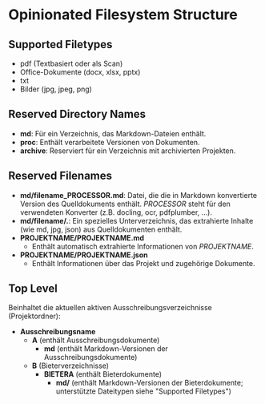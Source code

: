 # Opinionated Filesystem Structure

## Supported Filetypes
- pdf (Textbasiert oder als Scan)
- Office-Dokumente (docx, xlsx, pptx)
- txt
- Bilder (jpg, jpeg, png)

## Reserved Directory Names
- **md**: Für ein Verzeichnis, das Markdown-Dateien enthält.
- **proc**: Enthält verarbeitete Versionen von Dokumenten.
- **archive**: Reserviert für ein Verzeichnis mit archivierten Projekten.

## Reserved Filenames
- **md/filename_PROCESSOR.md**: Datei, die die in Markdown konvertierte Version des Quelldokuments enthält. *PROCESSOR* steht für den verwendeten Konverter (z.B. docling, ocr, pdfplumber, ...).
- **md/filename/.**: Ein spezielles Unterverzeichnis, das extrahierte Inhalte (wie md, jpg, json) aus Quelldokumenten enthält.
- **PROJEKTNAME/PROJEKTNAME.md**
  - Enthält automatisch extrahierte Informationen von *PROJEKTNAME*.
- **PROJEKTNAME/PROJEKTNAME.json**
  - Enthält Informationen über das Projekt und zugehörige Dokumente.

## Top Level
Beinhaltet die aktuellen aktiven Ausschreibungsverzeichnisse (Projektordner):

- **Ausschreibungsname**
  - **A** (enthält Ausschreibungsdokumente)
    - **md** (enthält Markdown-Versionen der Ausschreibungsdokumente)
  - **B** (Bieterverzeichnisse)
    - **BIETERA** (enthält Bieterdokumente)
       - **md/** (enthält Markdown-Versionen der Bieterdokumente; unterstützte Dateitypen siehe "Supported Filetypes")

